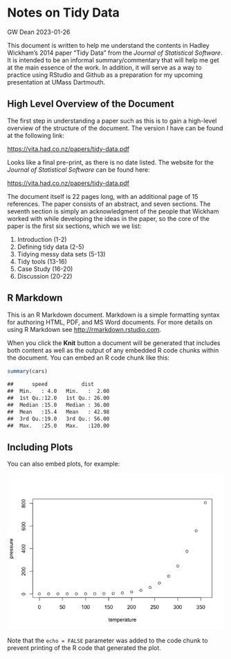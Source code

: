 Notes on Tidy Data
================
GW Dean
2023-01-26

This document is written to help me understand the contents in Hadley
Wickham’s 2014 paper “Tidy Data” from the *Journal of Statistical
Software*. It is intended to be an informal summary/commentary that will
help me get at the main essence of the work. In addition, it will serve
as a way to practice using RStudio and Github as a preparation for my
upcoming presentation at UMass Dartmouth.

## High Level Overview of the Document

The first step in understanding a paper such as this is to gain a
high-level overview of the structure of the document. The version I have
can be found at the following link:

<https://vita.had.co.nz/papers/tidy-data.pdf>

Looks like a final pre-print, as there is no date listed. The website
for the *Journal of Statistical Software* can be found here:

<https://vita.had.co.nz/papers/tidy-data.pdf>

The document itself is 22 pages long, with an additional page of 15
references. The paper consists of an abstract, and seven sections. The
seventh section is simply an acknowledgment of the people that Wickham
worked with while developing the ideas in the paper, so the core of the
paper is the first six sections, which we we list:

1.  Introduction (1-2)
2.  Defining tidy data (2-5)
3.  Tidying messy data sets (5-13)
4.  Tidy tools (13-16)
5.  Case Study (16-20)
6.  Discussion (20-22)

## R Markdown

This is an R Markdown document. Markdown is a simple formatting syntax
for authoring HTML, PDF, and MS Word documents. For more details on
using R Markdown see <http://rmarkdown.rstudio.com>.

When you click the **Knit** button a document will be generated that
includes both content as well as the output of any embedded R code
chunks within the document. You can embed an R code chunk like this:

``` r
summary(cars)
```

    ##      speed           dist       
    ##  Min.   : 4.0   Min.   :  2.00  
    ##  1st Qu.:12.0   1st Qu.: 26.00  
    ##  Median :15.0   Median : 36.00  
    ##  Mean   :15.4   Mean   : 42.98  
    ##  3rd Qu.:19.0   3rd Qu.: 56.00  
    ##  Max.   :25.0   Max.   :120.00

## Including Plots

You can also embed plots, for example:

![](notes-on-tidy-data_files/figure-gfm/pressure-1.png)<!-- -->

Note that the `echo = FALSE` parameter was added to the code chunk to
prevent printing of the R code that generated the plot.
